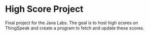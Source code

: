 # High Score Project
Final project for the Java Labs.
The goal is to host high scores on ThingSpeak and create a program to fetch and update these scores.
